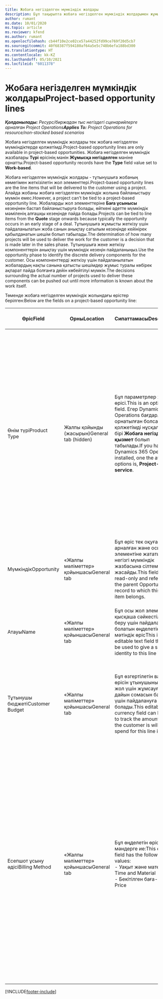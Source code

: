 ```yaml
---
title: Жобаға негізделген мүмкіндік жолдары
description: Бұл тақырыпта жобаға негізделген мүмкіндік жолдарымен жұмыс істеу туралы ақпарат берілген.
author: rumant
ms.date: 10/01/2020
ms.topic: article
ms.reviewer: kfend
ms.author: rumant
ms.openlocfilehash: cb44f10e2ce02ce57a44252fd99ce769f20d5cb7
ms.sourcegitcommit: 40f68387f594180af64a5e5c748b6efa188bd300
ms.translationtype: HT
ms.contentlocale: kk-KZ
ms.lasthandoff: 05/10/2021
ms.locfileid: "6011378"
---
```

# <a name="project-based-opportunity-lines"></a><span data-ttu-id="d0e1b-103">Жобаға негізделген мүмкіндік жолдары</span><span class="sxs-lookup"><span data-stu-id="d0e1b-103">Project-based opportunity lines</span></span>

<span data-ttu-id="d0e1b-104">_**Қолданылады:** Ресурс/биржадан тыс негіздегі сценарийлерге арналған Project Operations_</span><span class="sxs-lookup"><span data-stu-id="d0e1b-104">_**Applies To:** Project Operations for resource/non-stocked based scenarios_</span></span>


<span data-ttu-id="d0e1b-105">Жобаға негізделген мүмкіндік жолдары тек жобаға негізделген мүмкіндіктерде қолжетімді.</span><span class="sxs-lookup"><span data-stu-id="d0e1b-105">Project-based opportunity lines are only available in project-based opportunities.</span></span> <span data-ttu-id="d0e1b-106">Жобаға негізделген мүмкіндік жазбалары **Түрі** өрісінің мәнін **Жұмысқа негізделген** мәніне орнатты.</span><span class="sxs-lookup"><span data-stu-id="d0e1b-106">Project-based opportunity records have the **Type** field value set to **Work-based**.</span></span>

<span data-ttu-id="d0e1b-107">Жобаға негізделген мүмкіндік жолдары - тұтынушыға жобаның көмегімен жеткізілетін жол элементтері.</span><span class="sxs-lookup"><span data-stu-id="d0e1b-107">Project-based opportunity lines are the line items that will be delivered to the customer using a project.</span></span> <span data-ttu-id="d0e1b-108">Алайда жобаны жобаға негізделген мүмкіндік жолына байланыстыру мүмкін емес.</span><span class="sxs-lookup"><span data-stu-id="d0e1b-108">However, a project can't be tied to a project-based opportunity line.</span></span> <span data-ttu-id="d0e1b-109">Жобаларды жол элементтеріне **Баға ұсынысы** кезеңінен бастап байланыстыруға болады, өйткені әдетте мүмкіндік мәміленің алғашқы кезеңінде пайда болады.</span><span class="sxs-lookup"><span data-stu-id="d0e1b-109">Projects can be tied to line items from the **Quote** stage onwards because typically the opportunity occurs in an early stage of a deal.</span></span> <span data-ttu-id="d0e1b-110">Тұтынушыға жұмысты жеткізу үшін пайдаланылатын жоба санын анықтау сатылым кезеңінде кейінірек қабылданатын шешім болып табылады.</span><span class="sxs-lookup"><span data-stu-id="d0e1b-110">The determination of how many projects will be used to deliver the work for the customer is a decision that is made later in the sales phase.</span></span> <span data-ttu-id="d0e1b-111">Тұтынушыға жеке жеткізу компоненттерін анықтау үшін мүмкіндік кезеңін пайдаланыңыз.</span><span class="sxs-lookup"><span data-stu-id="d0e1b-111">Use the opportunity phase to identify the discrete delivery components for the customer.</span></span> <span data-ttu-id="d0e1b-112">Осы компоненттерді жеткізу үшін пайдаланылатын жобалардың нақты санына қатысты шешімдер жұмыс туралы көбірек ақпарат пайда болғанға дейін көбейтілуі мүмкін.</span><span class="sxs-lookup"><span data-stu-id="d0e1b-112">The decisions surrounding the actual number of projects used to deliver these components can be pushed out until more information is known about the work itself.</span></span>

<span data-ttu-id="d0e1b-113">Төменде жобаға негізделген мүмкіндік жолындағы өрістер берілген:</span><span class="sxs-lookup"><span data-stu-id="d0e1b-113">Below are the fields on a project-based opportunity line:</span></span>

| <span data-ttu-id="d0e1b-114">**Өріс**</span><span class="sxs-lookup"><span data-stu-id="d0e1b-114">**Field**</span></span> | <span data-ttu-id="d0e1b-115">**Орны**</span><span class="sxs-lookup"><span data-stu-id="d0e1b-115">**Location**</span></span> | <span data-ttu-id="d0e1b-116">**Сипаттамасы**</span><span class="sxs-lookup"><span data-stu-id="d0e1b-116">**Description**</span></span> | <span data-ttu-id="d0e1b-117">**Төменгі әсер**</span><span class="sxs-lookup"><span data-stu-id="d0e1b-117">**Downstream impact**</span></span> |
| --- | --- | --- | --- |
| <span data-ttu-id="d0e1b-118">Өнім түрі</span><span class="sxs-lookup"><span data-stu-id="d0e1b-118">Product Type</span></span> | <span data-ttu-id="d0e1b-119">Жалпы қойынды (жасырын)</span><span class="sxs-lookup"><span data-stu-id="d0e1b-119">General tab (hidden)</span></span> | <span data-ttu-id="d0e1b-120">Бұл параметрлер жиыны өрісі.</span><span class="sxs-lookup"><span data-stu-id="d0e1b-120">This is an option set field.</span></span> <span data-ttu-id="d0e1b-121">Егер Dynamics 365 Operations бағдарламасы орнатылған болса, қолжетімді нұсқалардың бірі **Жобаға негізделген қызмет** болып табылады.</span><span class="sxs-lookup"><span data-stu-id="d0e1b-121">If you have Dynamics 365 Operations installed, one the available options is, **Project-based service**.</span></span>  | <span data-ttu-id="d0e1b-122">Жобаға негізделген мүмкіндік жолын мүмкіндіктегі жобаға негізделген жолдар торынан жасаған кезде, бұл өрістің мәні **Жобаға негізделген қызмет** мәніне орнатылады. </span><span class="sxs-lookup"><span data-stu-id="d0e1b-122">The value of this field is set to **Project-based service** when you create the project-based opportunity line from the project-based lines grid on the Opportunity.</span></span> <br> <span data-ttu-id="d0e1b-123">Егер сіз бұл мәнді өзгертсеңіз немесе алдын ала анықтасаңыз, жобаның функционалды мүмкіндігі жобаға негізделген жол элементтерінде қосылмайды.</span><span class="sxs-lookup"><span data-stu-id="d0e1b-123">If you change or override this value, the project functionality won't be enabled on your project-based line items.</span></span> |
| <span data-ttu-id="d0e1b-124">Мүмкіндік</span><span class="sxs-lookup"><span data-stu-id="d0e1b-124">Opportunity</span></span> | <span data-ttu-id="d0e1b-125">«Жалпы мәліметтер» қойыншасы</span><span class="sxs-lookup"><span data-stu-id="d0e1b-125">General tab</span></span> | <span data-ttu-id="d0e1b-126">Бұл өріс тек оқуға арналған және осы жол элементіне жататын негізгі мүмкіндік жазбасына сілтеме жасайды.</span><span class="sxs-lookup"><span data-stu-id="d0e1b-126">This field is read-only and references the parent Opportunity record to which this line item belongs.</span></span> | <span data-ttu-id="d0e1b-127">Бұл өрістің төменгі әсері жоқ.</span><span class="sxs-lookup"><span data-stu-id="d0e1b-127">There is no downstream impact of this field.</span></span> |
| <span data-ttu-id="d0e1b-128">Атауы</span><span class="sxs-lookup"><span data-stu-id="d0e1b-128">Name</span></span> | <span data-ttu-id="d0e1b-129">«Жалпы мәліметтер» қойыншасы</span><span class="sxs-lookup"><span data-stu-id="d0e1b-129">General tab</span></span> | <span data-ttu-id="d0e1b-130">Бұл осы жол элементіне қысқаша сәйкестілік беру үшін пайдалануға болатын өңделетін мәтіндік өріс</span><span class="sxs-lookup"><span data-stu-id="d0e1b-130">This is an editable text field that can be used to give a short identity to this line item</span></span> | <span data-ttu-id="d0e1b-131">Бұл мән осы мүмкіндіктен баға ұсынысын жасаған кезде баға ұсыну жолына көшіріледі</span><span class="sxs-lookup"><span data-stu-id="d0e1b-131">This value is carried over to the quote line when you create a quote from this opportunity</span></span> |
| <span data-ttu-id="d0e1b-132">Тұтынушы бюджеті</span><span class="sxs-lookup"><span data-stu-id="d0e1b-132">Customer Budget</span></span> | <span data-ttu-id="d0e1b-133">«Жалпы мәліметтер» қойыншасы</span><span class="sxs-lookup"><span data-stu-id="d0e1b-133">General tab</span></span> | <span data-ttu-id="d0e1b-134">Бұл өзгертілетін валюта өрісін ұтынушының осы жол үшін жұмсауға дайын сомасын бақылау үшін пайдалануға болады.</span><span class="sxs-lookup"><span data-stu-id="d0e1b-134">This editable currency field can be used to track the amount that the customer is willing to spend for this line item.</span></span> | <span data-ttu-id="d0e1b-135">Бұл мән осы мүмкіндіктен баға ұсынысын жасаған кезде баға ұсыну жолындағы тиісті өріске көшіріледі</span><span class="sxs-lookup"><span data-stu-id="d0e1b-135">This value is carried over to the corresponding field on the quote line when you create a quote from this opportunity</span></span> |
| <span data-ttu-id="d0e1b-136">Есепшот ұсыну әдісі</span><span class="sxs-lookup"><span data-stu-id="d0e1b-136">Billing Method</span></span> | <span data-ttu-id="d0e1b-137">«Жалпы мәліметтер» қойыншасы</span><span class="sxs-lookup"><span data-stu-id="d0e1b-137">General tab</span></span> | <span data-ttu-id="d0e1b-138">Бұл өңделетін өріс келесі мәндерге ие:</span><span class="sxs-lookup"><span data-stu-id="d0e1b-138">This editable field has the following values:</span></span></br><span data-ttu-id="d0e1b-139">- Уақыт және материал</span><span class="sxs-lookup"><span data-stu-id="d0e1b-139">- Time and Material</span></span></br><span data-ttu-id="d0e1b-140">- Бекітілген баға</span><span class="sxs-lookup"><span data-stu-id="d0e1b-140">- Fixed Price</span></span> | <span data-ttu-id="d0e1b-141">Бұл мән осы мүмкіндіктен баға ұсынысын жасаған кезде баға ұсыну жолындағы тиісті өріске көшіріледі.</span><span class="sxs-lookup"><span data-stu-id="d0e1b-141">This value is carried over to the corresponding field on the quote line when you create a quote from this opportunity.</span></span> <span data-ttu-id="d0e1b-142">Баға ұсыну жолы жасалғаннан кейін, өріс құлыпталады және оны өзгерту мүмкін емес болады.</span><span class="sxs-lookup"><span data-stu-id="d0e1b-142">After the quote line is created, the field is locked and can't be changed.</span></span> <span data-ttu-id="d0e1b-143">Бұл өріс мәнін мүмкіндігінше дәл тағайындаңыз.</span><span class="sxs-lookup"><span data-stu-id="d0e1b-143">Assign this field value as accurately as possible.</span></span> <span data-ttu-id="d0e1b-144">Осы өрістің баға ұсыну жолындағы мәнін өзгерту қажет болса, баға ұсыну жолын жойып, қайта жасаңыз.</span><span class="sxs-lookup"><span data-stu-id="d0e1b-144">If you need to change the value of this field on the quote line, delete and re-create the quote line.</span></span> |


[!INCLUDE[footer-include](../includes/footer-banner.md)]